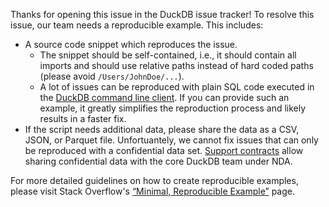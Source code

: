 Thanks for opening this issue in the DuckDB issue tracker! To resolve this issue, our team needs a reproducible example. This includes:

* A source code snippet which reproduces the issue.
    * The snippet should be self-contained, i.e., it should contain all imports and should use relative paths instead of hard coded paths (please avoid `/Users/JohnDoe/...`).
    * A lot of issues can be reproduced with plain SQL code executed in the [DuckDB command line client](https://duckdb.org/docs/api/cli/overview). If you can provide such an example, it greatly simplifies the reproduction process and likely results in a faster fix.
* If the script needs additional data, please share the data as a CSV, JSON, or Parquet file. Unfortuantely, we cannot fix issues that can only be reproduced with a confidential data set. [Support contracts](https://duckdblabs.com/#support) allow sharing confidential data with the core DuckDB team under NDA.

For more detailed guidelines on how to create reproducible examples, please visit Stack Overflow's [“Minimal, Reproducible Example”](https://stackoverflow.com/help/minimal-reproducible-example) page.
